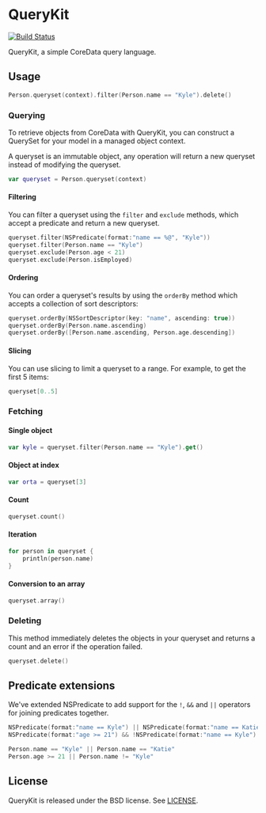 QueryKit
========

[![Build Status](http://img.shields.io/travis/QueryKit/QueryKit/master.svg?style=flat)](https://travis-ci.org/QueryKit/QueryKit)

QueryKit, a simple CoreData query language.

## Usage

```swift
Person.queryset(context).filter(Person.name == "Kyle").delete()
```

### Querying

To retrieve objects from CoreData with QueryKit, you can construct a QuerySet
for your model in a managed object context.

A queryset is an immutable object, any operation will return a new queryset
instead of modifying the queryset.

```swift
var queryset = Person.queryset(context)
```

#### Filtering

You can filter a queryset using the `filter` and `exclude` methods, which
accept a predicate and return a new queryset.

```swift
queryset.filter(NSPredicate(format:"name == %@", "Kyle"))
queryset.filter(Person.name == "Kyle")
queryset.exclude(Person.age < 21)
queryset.exclude(Person.isEmployed)
```

#### Ordering

You can order a queryset's results by using the `orderBy` method which accepts
a collection of sort descriptors:

```swift
queryset.orderBy(NSSortDescriptor(key: "name", ascending: true))
queryset.orderBy(Person.name.ascending)
queryset.orderBy([Person.name.ascending, Person.age.descending])
```

#### Slicing

You can use slicing to limit a queryset to a range. For example, to get the
first 5 items:

```swift
queryset[0..5]
```

### Fetching

#### Single object

```swift
var kyle = queryset.filter(Person.name == "Kyle").get()
```

#### Object at index

```swift
var orta = queryset[3]
```

#### Count

```swift
queryset.count()
```

#### Iteration

```swift
for person in queryset {
    println(person.name)
}
```

#### Conversion to an array

```swift
queryset.array()
```

### Deleting

This method immediately deletes the objects in your queryset and returns a
count and an error if the operation failed.

```swift
queryset.delete()
```

## Predicate extensions

We've extended NSPredicate to add support for the `!`, `&&` and `||` operators
for joining predicates together.

```swift
NSPredicate(format:"name == Kyle") || NSPredicate(format:"name == Katie")
NSPredicate(format:"age >= 21") && !NSPredicate(format:"name == Kyle")
```

```swift
Person.name == "Kyle" || Person.name == "Katie"
Person.age >= 21 || Person.name != "Kyle"
```

## License

QueryKit is released under the BSD license. See [LICENSE](LICENSE).

